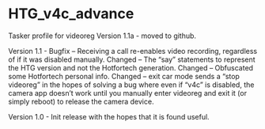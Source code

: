 HTG_v4c_advance
===============

Tasker profile for videoreg
Version 1.1a - moved to github.

Version 1.1 -	Bugfix – Receiving a call re-enables video recording, regardless of if it was disabled manually.
		Changed – The “say” statements to represent the HTG version and not the Hotfortech generation.
		Changed – Obfuscated some Hotfortech personal info.
		Changed – exit car mode sends a “stop videoreg” in the hopes of solving a bug where even if “v4c” is disabled, the camera app doesn’t work until you manually enter videoreg and exit it (or simply reboot) to release the camera device.


Version 1.0 - Init release with the hopes that it is found useful.